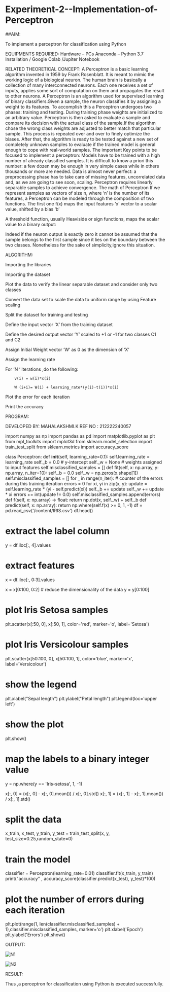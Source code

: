 # Experiment-2--Implementation-of-Perceptron
##AIM:

To implement a perceptron for classification using Python

EQUIPMENTS REQUIRED:
Hardware – PCs
Anaconda – Python 3.7 Installation / Google Colab /Jupiter Notebook

RELATED THEORETICAL CONCEPT:
A Perceptron is a basic learning algorithm invented in 1959 by Frank Rosenblatt. It is meant to mimic the working logic of a biological neuron. The human brain is basically a collection of many interconnected neurons. Each one receives a set of inputs, applies some sort of computation on them and propagates the result to other neurons.
A Perceptron is an algorithm used for supervised learning of binary classifiers.Given a sample, the neuron classifies it by assigning a weight to its features. To accomplish this a Perceptron undergoes two phases: training and testing. During training phase weights are initialized to an arbitrary value. Perceptron is then asked to evaluate a sample and compare its decision with the actual class of the sample.If the algorithm chose the wrong class weights are adjusted to better match that particular sample. This process is repeated over and over to finely optimize the biases. After that, the algorithm is ready to be tested against a new set of completely unknown samples to evaluate if the trained model is general enough to cope with real-world samples.
The important Key points to be focused to implement a perceptron:
Models have to be trained with a high number of already classified samples. It is difficult to know a priori this number: a few dozen may be enough in very simple cases while in others thousands or more are needed.
Data is almost never perfect: a preprocessing phase has to take care of missing features, uncorrelated data and, as we are going to see soon, scaling.
Perceptron requires linearly separable samples to achieve convergence.
The math of Perceptron
If we represent samples as vectors of size n, where ‘n’ is the number of its features, a Perceptron can be modeled through the composition of two functions. The first one 
f(x) maps the input features  ‘x’  vector to a scalar value, shifted by a bias ‘b’

A threshold function, usually Heaviside or sign functions, maps the scalar value to a binary output:

Indeed if the neuron output is exactly zero it cannot be assumed that the sample belongs to the first sample since it lies on the boundary between the two classes. Nonetheless for the sake of simplicity,ignore this situation.


ALGORITHM:

Importing the libraries

Importing the dataset

Plot the data to verify the linear separable dataset and consider only two classes

Convert the data set to scale the data to uniform range by using Feature scaling


Split the dataset for training and testing

Define the input vector ‘X’ from the training dataset

Define the desired output vector ‘Y’ scaled to +1 or -1 for two classes C1 and C2

Assign Initial Weight vector ‘W’ as 0 as the dimension of ‘X’

Assign the learning rate

For ‘N ‘ iterations ,do the following:

        v(i) = w(i)*x(i)
         
        W (i+i)= W(i) + learning_rate*(y(i)-t(i))*x(i)
        
Plot the error for each iteration 

Print the accuracy


 PROGRAM:

DEVELOPED BY: MAHALAKSHMI.K
REF NO : 212222240057

import numpy as np
import pandas as pd
import matplotlib.pyplot as plt
from mpl_toolkits import mplot3d
from sklearn.model_selection import train_test_split
from sklearn.metrics import accuracy_score

class Perceptron:
def __init__(self, learning_rate=0.1):
  self.learning_rate = learning_rate
  self._b = 0.0  # y-intercept
  self._w = None  # weights assigned to input features
  self.misclassified_samples = []
def fit(self, x: np.array, y: np.array, n_iter=10):
  self._b = 0.0
  self._w = np.zeros(x.shape[1])
  self.misclassified_samples = []
  for _ in range(n_iter):
    # counter of the errors during this training iteration
    errors = 0
    for xi, yi in zip(x, y):
      update = self.learning_rate * (yi - self.predict(xi))
      self._b += update
      self._w += update * xi
      errors += int(update != 0.0)
    self.misclassified_samples.append(errors)
def f(self, x: np.array) -> float:
  return np.dot(x, self._w) + self._b
def predict(self, x: np.array):
  return np.where(self.f(x) >= 0, 1, -1)
df = pd.read_csv('/content/IRIS.csv')
df.head()
# extract the label column
y = df.iloc[:, 4].values
# extract features
x = df.iloc[:, 0:3].values

x = x[0:100, 0:2]  # reduce the dimensionality of the data
y = y[0:100]
# plot Iris Setosa samples
plt.scatter(x[:50, 0], x[:50, 1], color='red', marker='o', label='Setosa')
# plot Iris Versicolour samples
plt.scatter(x[50:100, 0], x[50:100, 1], color='blue', marker='x',
          label='Versicolour')
# show the legend
plt.xlabel("Sepal length")
plt.ylabel("Petal length")
plt.legend(loc='upper left')
# show the plot
plt.show()
# map the labels to a binary integer value
y = np.where(y == 'Iris-setosa', 1, -1)


x[:, 0] = (x[:, 0] - x[:, 0].mean()) / x[:, 0].std()
x[:, 1] = (x[:, 1] - x[:, 1].mean()) / x[:, 1].std()


# split the data
x_train, x_test, y_train, y_test = train_test_split(x, y, test_size=0.25,random_state=0)
# train the model
classifier = Perceptron(learning_rate=0.01)
classifier.fit(x_train, y_train)
print("accuracy" , accuracy_score(classifier.predict(x_test), y_test)*100)
# plot the number of errors during each iteration
plt.plot(range(1, len(classifier.misclassified_samples) + 1),classifier.misclassified_samples, marker='o')
plt.xlabel('Epoch')
plt.ylabel('Errors')
plt.show()

OUTPUT:

 ![N1](https://github.com/maha712/Experiment-2--Implementation-of-Perceptron/assets/121156360/cd550409-b68f-4614-b1fe-b4fd732cfe63)

![N2](https://github.com/maha712/Experiment-2--Implementation-of-Perceptron/assets/121156360/9c4859b1-ad71-4a17-8953-a7de95db4f00)

RESULT:

Thus ,a perceptron for classification using Python is executed successfully.




















 
